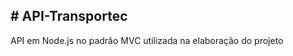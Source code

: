 <h2># API-Transportec</h2>
<p> API em Node.js no padrão MVC utilizada na elaboração do projeto </p>
